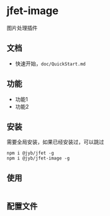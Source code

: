 # jfet-image

图片处理插件

## 文档

- 快速开始，`doc/QuickStart.md`

## 功能

- 功能1
- 功能2

## 安装

需要全局安装，如果已经安装过，可以跳过

```shell
npm i @jyb/jfet -g
npm i @jyb/jfet-image -g
```

## 使用

```shell

```

## 配置文件

```javascript

```
